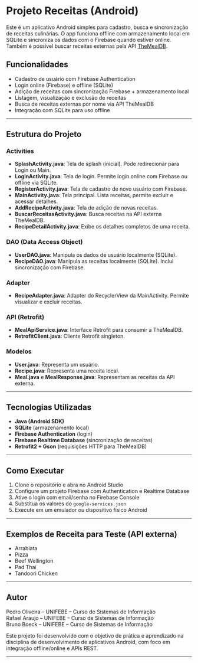 # Projeto Receitas (Android)

Este é um aplicativo Android simples para cadastro, busca e sincronização de receitas culinárias. O app funciona offline com armazenamento local em SQLite e sincroniza os dados com o Firebase quando estiver online. Também é possível buscar receitas externas pela API [TheMealDB](https://www.themealdb.com/).

## Funcionalidades

- Cadastro de usuário com Firebase Authentication
- Login online (Firebase) e offline (SQLite)
- Adição de receitas com sincronização Firebase + armazenamento local
- Listagem, visualização e exclusão de receitas
- Busca de receitas externas por nome via API TheMealDB
- Integração com SQLite para uso offline

---

## Estrutura do Projeto

### Activities

- **SplashActivity.java**: Tela de splash (inicial). Pode redirecionar para Login ou Main.
- **LoginActivity.java**: Tela de login. Permite login online com Firebase ou offline via SQLite.
- **RegisterActivity.java**: Tela de cadastro de novo usuário com Firebase.
- **MainActivity.java**: Tela principal. Lista receitas, permite excluir e acessar detalhes.
- **AddRecipeActivity.java**: Tela de adição de novas receitas.
- **BuscarReceitasActivity.java**: Busca receitas na API externa TheMealDB.
- **RecipeDetailActivity.java**: Exibe os detalhes completos de uma receita.

### DAO (Data Access Object)

- **UserDAO.java**: Manipula os dados de usuário localmente (SQLite).
- **RecipeDAO.java**: Manipula as receitas localmente (SQLite). Inclui sincronização com Firebase.

### Adapter

- **RecipeAdapter.java**: Adapter do RecyclerView da MainActivity. Permite visualizar e excluir receitas.

### API (Retrofit)

- **MealApiService.java**: Interface Retrofit para consumir a TheMealDB.
- **RetrofitClient.java**: Cliente Retrofit singleton.

### Modelos

- **User.java**: Representa um usuário.
- **Recipe.java**: Representa uma receita local.
- **Meal.java** e **MealResponse.java**: Representam as receitas da API externa.

---

## Tecnologias Utilizadas

- **Java (Android SDK)**
- **SQLite** (armazenamento local)
- **Firebase Authentication** (login)
- **Firebase Realtime Database** (sincronização de receitas)
- **Retrofit2 + Gson** (requisições HTTP para TheMealDB)

---

## Como Executar

1. Clone o repositório e abra no Android Studio
2. Configure um projeto Firebase com Authentication e Realtime Database
3. Ative o login com email/senha no Firebase Console
4. Substitua os valores do `google-services.json`
5. Execute em um emulador ou dispositivo físico Android

---

## Exemplos de Receita para Teste (API externa)

- Arrabiata
- Pizza
- Beef Wellington
- Pad Thai
- Tandoori Chicken

---

## Autor

Pedro Oliveira – UNIFEBE – Curso de Sistemas de Informação  
Rafael Araujo – UNIFEBE – Curso de Sistemas de Informação  
Bruno Boeck – UNIFEBE – Curso de Sistemas de Informação

Este projeto foi desenvolvido com o objetivo de prática e aprendizado na disciplina de desenvolvimento de aplicativos Android, com foco em integração offline/online e APIs REST.

---
